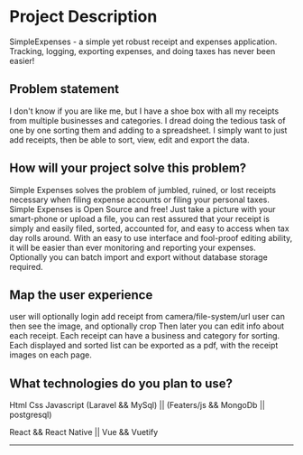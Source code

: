 # Project Description
SimpleExpenses - a simple yet robust receipt and expenses application. Tracking, logging, exporting expenses, and doing taxes has never been easier!

## Problem statement
I don't know if you are like me, but I have a shoe box with all my receipts from multiple businesses and categories. I dread doing the tedious task of one by one sorting them and adding to a spreadsheet. I simply want to just add receipts, then be able to sort, view, edit and export the data.

## How will your project solve this problem?
Simple Expenses solves the problem of jumbled, ruined, or lost receipts necessary when filing expense accounts or filing your personal taxes. Simple Expenses is Open Source and free! Just take a picture with your smart-phone or upload a file, you can rest assured that your receipt is simply and easily filed, sorted, accounted for, and easy to access when tax day rolls around. With an easy to use interface and fool-proof editing ability, it will be easier than ever monitoring and reporting your expenses. Optionally you can batch import and export without database storage required.

## Map the user experience
user will optionally login
add receipt from camera/file-system/url
  user can then see the image, and optionally crop
Then later you can edit info about each receipt. Each receipt can have a business and category for sorting. Each displayed and sorted list can be exported as a pdf, with the receipt images on each page.

## What technologies do you plan to use?
Html
Css
Javascript
(Laravel && MySql) || (Featers/js && MongoDb || postgresql)

React && React Native || Vue && Vuetify





-------
